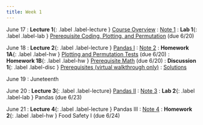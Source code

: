 ```yaml
---
title: Week 1
---
```


June 17
: **Lecture 1**{: .label .label-lecture } [Course Overview](lecture/lec01)
    : [Note 1](https://ds100.org/course-notes/intro_lec/introduction.html)
: **Lab 1**{: .label .label-lab } [Prerequisite Coding, Plotting, and Permutation](https://data100.datahub.berkeley.edu/hub/user-redirect/git-pull?repo=https%3A%2F%2Fgithub.com%2FDS-100%2Fsu24-materials&urlpath=lab%2Ftree%2Fsu24-materials%2Flab%2Flab01%2Flab01.ipynb&branch=main) (due 6/20)

June 18
: **Lecture 2**{: .label .label-lecture } [Pandas I](lecture/lec02)
    : [Note 2](https://ds100.org/course-notes/pandas_1/pandas_1.html)
: **Homework 1A**{: .label .label-hw } [Plotting and Permutation Tests](https://data100.datahub.berkeley.edu/hub/user-redirect/git-pull?repo=https%3A%2F%2Fgithub.com%2FDS-100%2Fsu24-materials&urlpath=lab%2Ftree%2Fsu24-materials%2Fhw%2Fhw01%2Fhw01.ipynb&branch=main) (due 6/20)
: **Homework 1B**{: .label .label-hw } [Prerequisite Math](https://drive.google.com/file/d/1zewQwC8kWHYkegZNkUihQv98j0i0U_67/view?usp=sharing) (due 6/20)
: **Discussion 1**{: .label .label-disc } [Prerequisites (virtual walkthrough only)](https://drive.google.com/file/d/1wPte7pr_7bTh6pwzSk41tpKYFyM5pBrF/view?usp=sharing)
    : [Solutions](https://drive.google.com/file/d/1Y4aQXsN9aqf6rPkKg_xLt6f7U4mzk05K/view?usp=sharing)

June 19
: Juneteenth

June 20
: **Lecture 3**{: .label .label-lecture} [Pandas II](lecture/lec03)
    : [Note 3](https://ds100.org/course-notes/pandas_2/pandas_2.html)
: **Lab 2**{: .label .label-lab } Pandas (due 6/23)

June 21
: **Lecture 4**{: .label .label-lecture } Pandas III
    : [Note 4](https://ds100.org/course-notes/pandas_3/pandas_3.html)
: **Homework 2**{: .label .label-hw } Food Safety I (due 6/24)